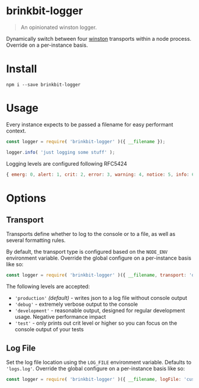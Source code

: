 # brinkbit-logger

> An opinionated winston logger.

Dynamically switch between four [winston](https://github.com/winstonjs/winston) transports within a node process.
Override on a per-instance basis.

# Install

```
npm i --save brinkbit-logger
```

# Usage

Every instance expects to be passed a filename for easy performant context.

```javascript
const logger = require( 'brinkbit-logger' )({ __filename });

logger.info( 'just logging some stuff' );
```

Logging levels are configured following RFC5424

```javascript
{ emerg: 0, alert: 1, crit: 2, error: 3, warning: 4, notice: 5, info: 6, debug: 7 }
```

# Options

## Transport

Transports define whether to log to the console or to a file, as well as several formatting rules.

By default, the transport type is configured based on the `NODE_ENV` environment variable.
Override the global configure on a per-instance basis like so:

```javascript
const logger = require( 'brinkbit-logger' )({ __filename, transport: 'debug' });
```

The following levels are accepted:

- `'production'` *(default)* - writes json to a log file without console output
- `'debug'` - extremely verbose output to the console
- `'development'` - reasonable output, designed for regular development usage. Negative performance impact
- `'test'` - only prints out crit level or higher so you can focus on the console output of your tests

## Log File

Set the log file location using the `LOG_FILE` environment variable. Defaults to `'logs.log'`.
Override the global configure on a per-instance basis like so:

```javascript
const logger = require( 'brinkbit-logger' )({ __filename, logFile: 'customLogFile.log' });
```
